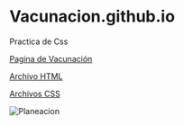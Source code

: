 # Vacunacion.github.io

Practica de Css

<a href="https://aldairmontano.github.io/Vacunacion.github.io/" target="_blank">Pagina de Vacunación</a>

<a href="index.html" target="_blank">Archivo HTML</a>

<a href="https://github.com/AldairMontano/Vacunacion.github.io/tree/main/Style" target="_blank">Archivos CSS</a>

<img src="Planeacion de campaña de vacunacion.png" alt="Planeacion">

